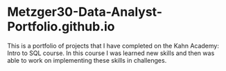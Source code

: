 # Metzger30-Data-Analyst-Portfolio.github.io
This is a portfolio of projects that I have completed on the Kahn Academy: Intro to SQL course. In this course I was learned new skills and then was able to work on implementing these skills in challenges. 
